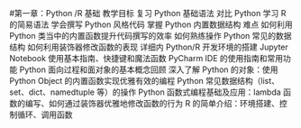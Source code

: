 #第一章：Python /R 基础
教学目标
复习 Python 基础语法
对比 Python 学习 R 的简易语法
学会撰写 Python 风格代码
掌握 Python 内置数据结构
难点
如何利用 Python 类当中的内置函数提升代码撰写的效率
如何熟练操作 Python 常见的数据结构
如何利用装饰器修改函数的表现
详细内
 Python/R 开发环境的搭建
Jupyter Notebook 使用基本指南、快捷键和魔法函数
PyCharm IDE 的使用指南和常用功能
 Python 面向过程和面对象的基本概念回顾
深入了解 Python 的对象：使用 Python  Object 的内置函数实现优雅有效的编程
 Python 常见数据结构（list、set、dict、namedtuple 等）的操作
 Python 函数式编程基础及应用：lambda 函数的编写、如何通过装饰器优雅地修改函数的行为
R 的简单介绍：环境搭建、控制循环、调用函数
